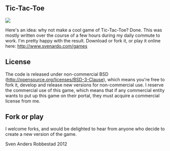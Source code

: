 Tic-Tac-Toe
-------------
<img src="http://www.svenardo.com/images/tictactoe.png">

Here's an idea: why not make a cool game of Tic-Tac-Toe? Done.
This was mostly written over the course of a few hours
during my daily commute to work. I'm pretty happy with the result. 
Download or fork it, or play it online here: http://www.svenardo.com/games

License
-------------
The code is released under non-commercial BSD (http://opensource.org/licenses/BSD-3-Clause), which means you're free to fork it, develop and release new versions for non-commercial use. I reserve the commercial use of this game, which means that if any commercial entity wants to put up this game on their portal, they must acquire a commercial license from me. 

Fork or play
-------------
I welcome forks, and would be delighted to hear from anyone who decide to create a new version of the game.

Sven Anders Robbestad 2012